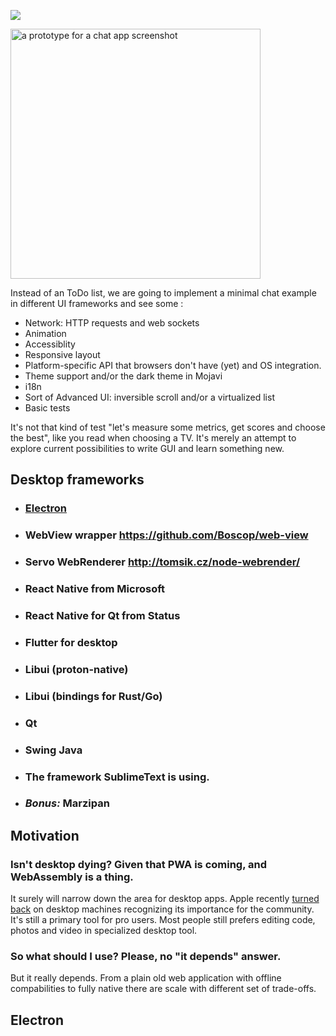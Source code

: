 [![](https://img.shields.io/badge/desktopui-slack-green.svg?logo=slack)](https://join.slack.com/t/desktopui/shared_invite/enQtNTE4NjEyNTA1MzE5LTczZWYzZGQ4YWVhNmFjMWE1N2U2M2FjOGVmYjljMTkyM2I3NjM2OWVhNmNhYTBkZWQxODcxMWY3ZDlhM2YzY2Q)

<img src="https://user-images.githubusercontent.com/1004115/50629735-e37d0d80-0f4e-11e9-9c2e-3081e943879e.png" alt="a prototype for a chat app screenshot" width="400"  />

Instead of an ToDo list, we are going to implement a minimal chat example in different UI frameworks and see some :

- Network: HTTP requests and web sockets
- Animation
- Accessiblity
- Responsive layout
- Platform-specific API that browsers don't have (yet) and OS integration.
- Theme support and/or the dark theme in Mojavi
- i18n
- Sort of Advanced UI: inversible scroll and/or a virtualized list
- Basic tests

It's not that kind of test "let's measure some metrics, get scores and choose the best", like you read when choosing a TV. It's merely an attempt
to explore current possibilities to write GUI and learn something new.

## Desktop frameworks

- ### [Electron](/tree/master/electron)
- ### WebView wrapper https://github.com/Boscop/web-view
- ### Servo WebRenderer http://tomsik.cz/node-webrender/
- ### React Native from Microsoft
- ### React Native for Qt from Status
- ### Flutter for desktop
- ### Libui (proton-native)
- ### Libui (bindings for Rust/Go)
- ### Qt
- ### Swing Java
- ### The framework SublimeText is using.
- ### _Bonus:_ Marzipan

## Motivation

### Isn't desktop dying? Given that PWA is coming, and WebAssembly is a thing.

It surely will narrow down the area for desktop apps. Apple recently [turned back]() on desktop machines recognizing its importance for the community. It's still a primary tool for pro users. Most people still prefers editing code, photos and video in specialized desktop tool.

### So what should I use? Please, no "it depends" answer.

But it really depends. From a plain old web application with offline compabilities to fully native there are scale with different set of trade-offs.

## Electron

<!--
Electron has a its own renderer and some APIs that extend browser ones, but you're still have to implement many things in a platform-dependent way. -->
